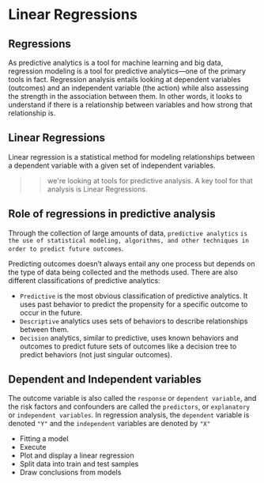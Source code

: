 # Linear Regressions

## Regressions
As predictive analytics is a tool for machine learning and big data, regression modeling is a tool for predictive analytics—one of the primary tools in fact. Regression analysis entails looking at dependent variables (outcomes) and an independent variable (the action) while also assessing the strength in the association between them. In other words, it looks to understand if there is a relationship between variables and how strong that relationship is.

## Linear Regressions
Linear regression is a statistical method for modeling relationships between a dependent variable with a given set of independent variables.

>> we're looking at tools for predictive analysis. A key tool for that analysis is Linear Regressions.

## Role of regressions in predictive analysis
Through the collection of large amounts of data, `predictive analytics` `is the use of statistical modeling, algorithms, and other techniques in order to predict future outcomes`. 

Predicting outcomes doesn’t always entail any one process but depends on the type of data being collected and the methods used. There are also different classifications of predictive analytics:

- `Predictive` is the most obvious classification of predictive analytics. It uses past behavior to predict the propensity for a specific outcome to occur in the future.
- `Descriptive` analytics uses sets of behaviors to describe relationships between them.
- `Decision` analytics, similar to predictive, uses known behaviors and outcomes to predict future sets of outcomes like a decision tree to predict behaviors (not just singular outcomes).


## Dependent and Independent variables
 The outcome variable is also called the `response` or `dependent variable`, and the risk factors and confounders are called the `predictors`, or `explanatory` or `independent variables`. In regression analysis, the `dependent` variable is denoted `"Y"` and the `independent` variables are denoted by `"X"`

- Fitting a model
- Execute
- Plot and display a linear regression
- Split data into train and test samples
- Draw conclusions from models